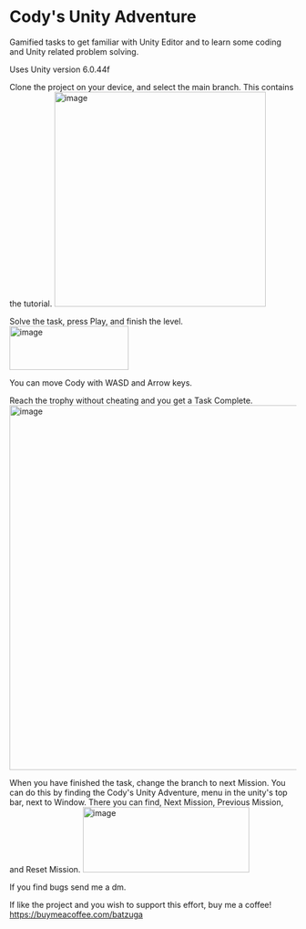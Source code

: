 # Cody's Unity Adventure

Gamified tasks to get familiar with Unity Editor and to learn some coding and Unity related problem solving.

Uses Unity version 6.0.44f

Clone the project on your device, and select the main branch. This contains the tutorial.
<img width="371" height="377" alt="image" src="https://github.com/user-attachments/assets/678cf643-d8bc-45be-a205-7b4d9e45491b" />


Solve the task, press Play, and finish the level.
<img width="209" height="77" alt="image" src="https://github.com/user-attachments/assets/c7c02209-d800-4df4-9956-ec2520585239" />


You can move Cody with WASD and Arrow keys.

Reach the trophy without cheating and you get a Task Complete.
<img width="856" height="640" alt="image" src="https://github.com/user-attachments/assets/0e68dae8-30b2-4b94-9cba-7d5fd0348c63" />


When you have finished the task, change the branch to next Mission.
You can do this by finding the Cody's Unity Adventure, menu in the unity's top bar, next to Window.
There you can find, Next Mission, Previous Mission, and Reset Mission.
<img width="292" height="115" alt="image" src="https://github.com/user-attachments/assets/e02b78a1-f2a1-4812-8377-c8c3637c0a0b" />


If you find bugs send me a dm.

If like the project and you wish to support this effort, buy me a coffee!
https://buymeacoffee.com/batzuga
